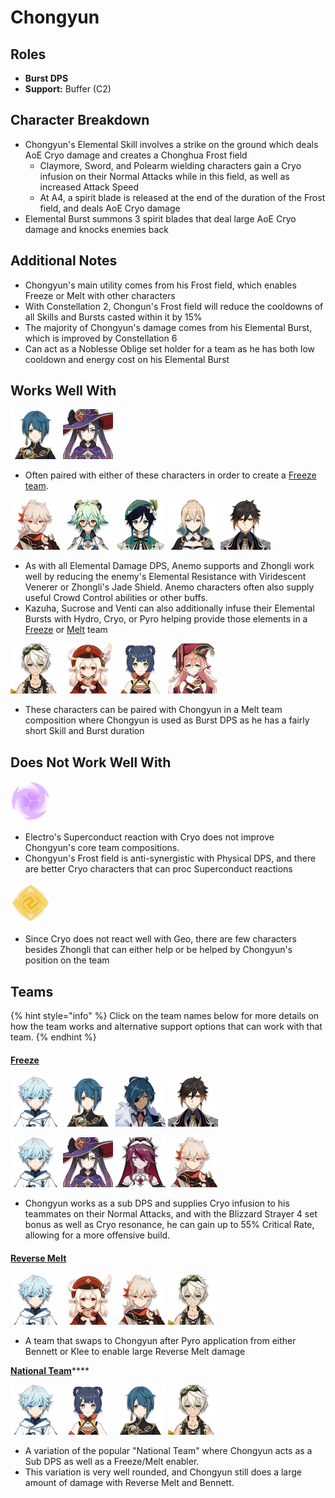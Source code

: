 # Chongyun

## Roles

* **Burst DPS**
* **Support:** Buffer \(C2\)

## Character Breakdown

* Chongyun's Elemental Skill involves a strike on the ground which deals AoE Cryo damage and creates a Chonghua Frost field
  * Claymore, Sword, and Polearm wielding characters gain a Cryo infusion on their Normal Attacks while in this field, as well as increased Attack Speed
  * At A4, a spirit blade is released at the end of the duration of the Frost field, and deals AoE Cryo damage
* Elemental Burst summons 3 spirit blades that deal large AoE Cryo damage and knocks enemies back

## **Additional Notes**

* Chongyun's main utility comes from his Frost field, which enables Freeze or Melt with other characters
* With Constellation 2, Chongun's Frost field will reduce the cooldowns of all Skills and Bursts casted within it by 15% 
* The majority of Chongyun's damage comes from his Elemental Burst, which is improved by Constellation 6
* Can act as a Noblesse Oblige set holder for a team as he has both low cooldown and energy cost on his Elemental Burst

## Works Well With

![](../../.gitbook/assets/ui_avataricon_xingqiu.png) ![](../../.gitbook/assets/ui_avataricon_mona.png) 

* Often paired with either of these characters in order to create a [Freeze team](../../teams/freeze.md).

![](../../.gitbook/assets/ui_avataricon_kazuha.png) ![](../../.gitbook/assets/ui_avataricon_sucrose.png) ![](../../.gitbook/assets/ui_avataricon_venti.png) ![](../../.gitbook/assets/ui_avataricon_jean.png) ![](../../.gitbook/assets/ui_avataricon_zhongli.png) 

* As with all Elemental Damage DPS, Anemo supports and Zhongli work well by reducing the enemy's Elemental Resistance with Viridescent Venerer or Zhongli's Jade Shield. Anemo characters often also supply useful Crowd Control abilities or other buffs.
* Kazuha, Sucrose and Venti can also additionally infuse their Elemental Bursts with Hydro, Cryo, or Pyro helping provide those elements in a [Freeze](../../teams/freeze.md) or [Melt](../../teams/reverse-melt.md) team

![](../../.gitbook/assets/ui_avataricon_bennett.png) ![](../../.gitbook/assets/ui_avataricon_klee.png) ![](../../.gitbook/assets/ui_avataricon_xiangling.png) ![](../../.gitbook/assets/ui_avataricon_yanfei.png) 

* These characters can be paired with Chongyun in a Melt team composition where Chongyun is used as Burst DPS as he has a fairly short Skill and Burst duration

## Does Not Work Well With

![](../../.gitbook/assets/element_electro.webp) 

* Electro's Superconduct reaction with Cryo does not improve Chongyun's core team compositions.
* Chongyun's Frost field is anti-synergistic with Physical DPS, and there are better Cryo characters that can proc Superconduct reactions

![](../../.gitbook/assets/element_geo.webp) 

* Since Cryo does not react well with Geo, there are few characters besides Zhongli that can either help or be helped by Chongyun's position on the team

## Teams

{% hint style="info" %}
Click on the team names below for more details on how the team works and alternative support options that can work with that team.
{% endhint %}

#### [Freeze](../../teams/freeze.md)

![](../../.gitbook/assets/ui_avataricon_chongyun.png) ![](../../.gitbook/assets/ui_avataricon_xingqiu.png) ![](../../.gitbook/assets/ui_avataricon_kaeya.png) ![](../../.gitbook/assets/ui_avataricon_zhongli.png)  

![](../../.gitbook/assets/ui_avataricon_chongyun.png) ![](../../.gitbook/assets/ui_avataricon_mona.png) ![](../../.gitbook/assets/ui_avataricon_rosaria.png) ![](../../.gitbook/assets/ui_avataricon_kazuha.png)  

* Chongyun works as a sub DPS and supplies Cryo infusion to his teammates on their Normal Attacks, and with the Blizzard Strayer 4 set bonus as well as Cryo resonance, he can gain up to 55% Critical Rate, allowing for a more offensive build.

#### [Reverse Melt](../../teams/reverse-melt.md)

![](../../.gitbook/assets/ui_avataricon_chongyun.png) ![](../../.gitbook/assets/ui_avataricon_klee.png) ![](../../.gitbook/assets/ui_avataricon_kazuha.png) ![](../../.gitbook/assets/ui_avataricon_bennett.png) 

* A team that swaps to Chongyun after Pyro application from either Bennett or Klee to enable large Reverse Melt damage

[**National Team**]()\*\*\*\*

![](../../.gitbook/assets/ui_avataricon_chongyun.png) ![](../../.gitbook/assets/ui_avataricon_xiangling.png) ![](../../.gitbook/assets/ui_avataricon_xingqiu.png) ![](../../.gitbook/assets/ui_avataricon_bennett.png) 

* A variation of the popular "National Team" where Chongyun acts as a Sub DPS as well as a Freeze/Melt enabler.
* This variation is very well rounded, and Chongyun still does a large amount of damage with Reverse Melt and Bennett.

